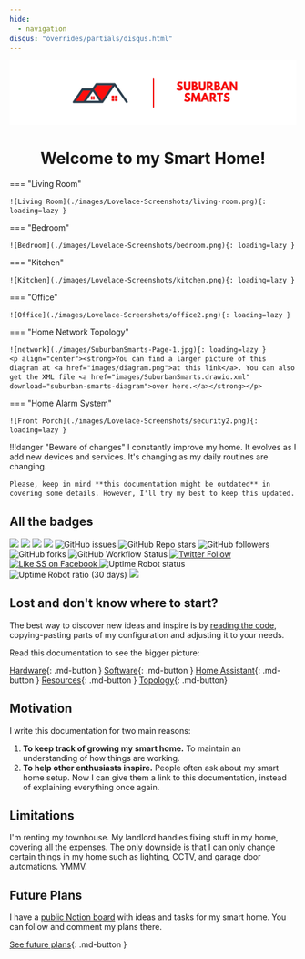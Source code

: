 ```yaml
---
hide:
  - navigation
disqus: "overrides/partials/disqus.html"
---
```


<!-- <h3 align="center">Home Assistant Configuration &amp; Documentation for my Smart Home.</h3> -->
<!-- <p align="center">
  I live in <img src="images/us.png"/>, and therefore my links are for where I purchased from. There may be better (and most likely cheaper) sites in your local regions.</p>
<p align="center">Be sure to ⭐ my repo!</p>  -->



<p align="center">
  <img src="images/ss-docs-header4.png" width="1200"/>
</p>

<h1 align="center">Welcome to my Smart Home!</h1>


=== "Living Room"

    ![Living Room](./images/Lovelace-Screenshots/living-room.png){: loading=lazy }

=== "Bedroom"

    ![Bedroom](./images/Lovelace-Screenshots/bedroom.png){: loading=lazy }


=== "Kitchen"

    ![Kitchen](./images/Lovelace-Screenshots/kitchen.png){: loading=lazy }


=== "Office"

    ![Office](./images/Lovelace-Screenshots/office2.png){: loading=lazy }


=== "Home Network Topology"

    ![network](./images/SuburbanSmarts-Page-1.jpg){: loading=lazy }
    <p align="center"><strong>You can find a larger picture of this diagram at <a href="images/diagram.png">at this link</a>. You can also get the XML file <a href="images/SuburbanSmarts.drawio.xml" download="suburban-smarts-diagram">over here.</a></strong></p>

=== "Home Alarm System"

    ![Front Porch](./images/Lovelace-Screenshots/security2.png){: loading=lazy }
    



<!-- prettier-ignore -->
!!!danger "Beware of changes"
    I constantly improve my home. It evolves as I add new devices and services. It's changing as my daily routines are changing.

    Please, keep in mind **this documentation might be outdated** in covering some details. However, I'll try my best to keep this updated.

## All the badges
<p>
  <img src="https://img.shields.io/github/last-commit/twhite96/SmartHome?color=%234af2a1&style=for-the-badge">
  <img src="https://img.shields.io/badge/HA-Version_8.5-41BDF5?style=for-the-badge&logo=homeassistant">
  <img src="https://img.shields.io/maintenance/yes/2022?color=%234af2a1&style=for-the-badge">
  <img src="https://img.shields.io/badge/License-Unlicense-blueviolet?style=for-the-badge" />
  <img alt="GitHub issues" src="https://img.shields.io/github/issues/twhite96/SuburbanSmarts?color=%234af2a1&style=for-the-badge">
  <img alt="GitHub Repo stars" src="https://img.shields.io/github/stars/twhite96/SuburbanSmarts?color=%23ff000f&style=for-the-badge">
  <img alt="GitHub followers" src="https://img.shields.io/github/followers/twhite96?style=for-the-badge">
  <img alt="GitHub forks" src="https://img.shields.io/github/forks/twhite96/SuburbanSmarts?color=%23fa476f&style=for-the-badge">
  <img alt="GitHub Workflow Status" src="https://img.shields.io/github/workflow/status/twhite96/SuburbanSmarts/ci?color=%2377ee9f&style=for-the-badge">
  <a href="https://twitter.com/SuburbanSmarts"> 
    <img alt="Twitter Follow" src="https://img.shields.io/twitter/follow/SuburbanSmarts?color=%23ff0000&logoColor=%23ffffff&style=for-the-badge">
  </a>
  <a href="https://www.facebook.com/SuburbanSmarts"> 
    <img alt="Like SS on Facebook" src="https://img.shields.io/badge/Facebook-1877F2?style=for-the-badge&logo=facebook&logoColor=white">
  </a>
  <img alt="Uptime Robot status" src="https://img.shields.io/uptimerobot/status/m789189727-a36056ec240ae744a06b8a8e?color=%2377ee9f&style=for-the-badge">
  <img alt="Uptime Robot ratio (30 days)" src="https://img.shields.io/uptimerobot/ratio/m789189727-a36056ec240ae744a06b8a8e?color=%2377ee9f&style=for-the-badge">
  </img>
  <a href="https://www.buymeacoffee.com/tiffanywhitedev">
    <img src="https://img.shields.io/badge/Buy_Me_A_Coffee-gray?style=for-the-badge&logo=buy-me-a-coffee&logoColor=fdd937" />
  </a>
</p>

## Lost and don't know where to start?

The best way to discover new ideas and inspire is by [reading the code][github-url], copying-pasting parts of my configuration and adjusting it to your needs.

Read this documentation to see the bigger picture:

[Hardware](./hardware){: .md-button }
[Software](./software/system){: .md-button }
[Home Assistant](./HomeAssistant/introduction){: .md-button }
[Resources](./resources){: .md-button }
[Topology](./topology){: .md-button}


## Motivation

I write this documentation for two main reasons:

1. **To keep track of growing my smart home.** To maintain an understanding of how things are working.
2. **To help other enthusiasts inspire.** People often ask about my smart home setup. Now I can give them a link to this documentation, instead of explaining everything once again.

## Limitations

I'm renting my townhouse. My landlord handles fixing stuff in my home, covering all the expenses. The only downside is that I can only change certain things in my home such as lighting, CCTV, and garage door automations. YMMV.

## Future Plans

I have a [public Notion board][notion-board] with ideas and tasks for my smart home. You can follow and comment my plans there.

[See future plans][notion-board]{: .md-button }

<!-- References -->

[notion-board]: https://www.notion.so/tiffanywhite/01507ea26b0a433d8f6c010e07a9eede?v=59ac97c69a7a41d1b82bc3a08fa9a1dd
[github-url]: https://github.com/twhite96/SuburbanSmarts
[denys-docs-url]: https://denysdovhan.com/smart-home
[macburys-docs]: https://macbury.github.io/SmartHouse/

